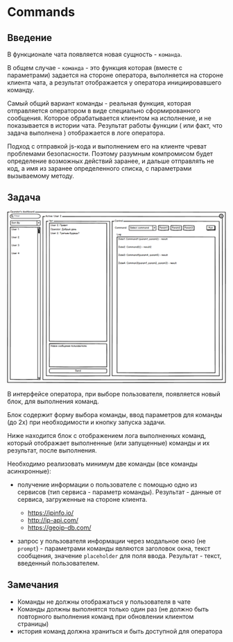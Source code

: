 # Commands

## Введение

В функционале чата появляется новая сущность - `команда`.

В общем случае - `команда` - это функция которая (вместе с параметрами) задается на стороне оператора, выполняется на стороне клиента чата, а результат отображается у оператора инициировавшего команду.

Самый общий вариант команды - реальная функция, которая отправляется оператором в виде специально сформированного сообщения. Которое обрабатывается клиентом на исполнение, и не показывается в истории чата. Результат работы функции ( или факт, что задача выполнена ) отображается в логе оператора.

Подход с отправкой js-кода и выполнением его на клиенте чреват проблемами безопасности. Поэтому разумным компромисом будет определение возможных действий заранее, и дальше отправлять не код, а имя из заранее определенного списка, с параметрами вызываемому методу.

## Задача

![Commands UI](commands_ui.png)

В интерфейсе оператора, при выборе пользователя, появляется новый блок, для выполнения команд.

Блок содержит форму выбора команды, ввод параметров для команды (до 2х) при необходимости и кнопку запуска задачи.

Ниже находится блок с отображением лога выполненных команд, который отображает выполненные (или запущенные) команды и их результат, после выполнения.

Необходимо реализовать минимум две команды (все команды асинхронные):

- получение информации о пользователе с помощью одно из сервисов (тип сервиса - параметр команды). Результат - данные от сервиса, загруженные на стороне клиента.

  - https://ipinfo.io/
  - http://ip-api.com/
  - https://geoip-db.com/

- запрос у пользователя информации через модальное окно (не `prompt`) - параметрами команды являются заголовок окна, текст сообщения, значение `placeholder` для поля ввода. Результат - текст, введенный пользователем.

## Замечания

- Команды не должны отображаться у пользователя в чате
- Команды должны выполнятся только один раз (не должно быть повторного выполнения команд при обновлении клиентом страницы)
- история команд должна храниться и быть доступной для оператора
